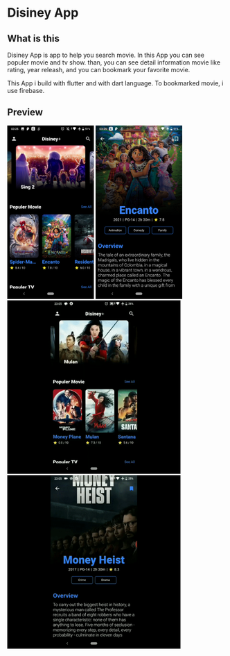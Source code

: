# Disiney App

## What is this
Disiney App is app to help you search movie. In this App you can see populer movie and tv show. than, you can see detail information movie like rating, year releash, and you can bookmark your favorite movie. 

This App i build with flutter and with dart language. To bookmarked movie, i use firebase. 

## Preview 

<img src="./preview/preview-1.png" width="200" />
<img src="./preview/preview-2.png" width="200" />

<br>
<img src="./preview/preview-3.gif" width="400"/>
<img src="./preview/preview-4.gif" width="400"/>
